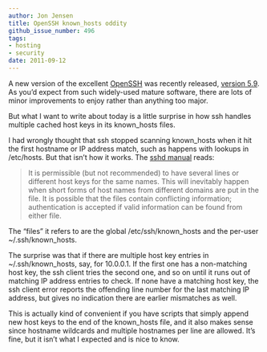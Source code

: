 ```yaml
---
author: Jon Jensen
title: OpenSSH known_hosts oddity
github_issue_number: 496
tags:
- hosting
- security
date: 2011-09-12
---
```




A new version of the excellent [OpenSSH](https://www.openssh.com/) was recently released, [version 5.9](https://www.openssh.com/txt/release-5.9). As you’d expect from such widely-used mature software, there are lots of minor improvements to enjoy rather than anything too major.

But what I want to write about today is a little surprise in how ssh handles multiple cached host keys in its known_hosts files.

I had wrongly thought that ssh stopped scanning known_hosts when it hit the first hostname or IP address match, such as happens with lookups in /etc/hosts. But that isn’t how it works. The [sshd manual](https://man.openbsd.org/sshd#SSH_KNOWN_HOSTS_FILE_FORMAT) reads:

> It is permissible (but not recommended) to have several lines or different host keys for the same names. This will inevitably happen when short forms of host names from different domains are put in the file. It is possible that the files contain conflicting information; authentication is accepted if valid information can be found from either file.

The “files” it refers to are the global /etc/ssh/known_hosts and the per-user ~/.ssh/known_hosts.

The surprise was that if there are multiple host key entries in ~/.ssh/known_hosts, say, for 10.0.0.1. If the first one has a non-matching host key, the ssh client tries the second one, and so on until it runs out of matching IP address entries to check. If none have a matching host key, the ssh client error reports the offending line number for the last matching IP address, but gives no indication there are earlier mismatches as well.

This is actually kind of convenient if you have scripts that simply append new host keys to the end of the known_hosts file, and it also makes sense since hostname wildcards and multiple hostnames per line are allowed. It’s fine, but it isn’t what I expected and is nice to know.


